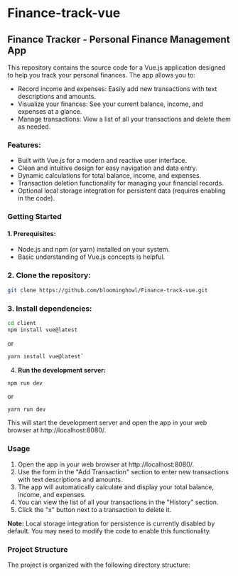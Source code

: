 # Finance-track-vue
## Finance Tracker - Personal Finance Management App

This repository contains the source code for a Vue.js application designed to help you track your personal finances.  The app allows you to:

- Record income and expenses: Easily add new transactions with text descriptions and amounts.
- Visualize your finances: See your current balance, income, and expenses at a glance.
- Manage transactions: View a list of all your transactions and delete them as needed.

### Features:
- Built with Vue.js for a modern and reactive user interface.
- Clean and intuitive design for easy navigation and data entry.
- Dynamic calculations for total balance, income, and expenses.
- Transaction deletion functionality for managing your financial records.
- Optional local storage integration for persistent data (requires enabling in the code).

### Getting Started
#### 1. Prerequisites:

- Node.js and npm (or yarn) installed on your system.
- Basic understanding of Vue.js concepts is helpful.

### 2. Clone the repository:
```bash
git clone https://github.com/bloominghowl/Finance-track-vue.git
```

### 3. Install dependencies:

```bash
cd client
npm install vue@latest
```
 or
 
```bash
yarn install vue@latest`
```

4. **Run the development server:**

```bash
npm run dev
```
or
```
yarn run dev
```

This will start the development server and open the app in your web browser at http://localhost:8080/.

### Usage

1. Open the app in your web browser at http://localhost:8080/.
2. Use the form in the "Add Transaction" section to enter new transactions with text descriptions and amounts.
3. The app will automatically calculate and display your total balance, income, and expenses.
4. You can view the list of all your transactions in the "History" section.
5. Click the "x" button next to a transaction to delete it.

**Note:** Local storage integration for persistence is currently disabled by default. You may need to modify the code to enable this functionality.

### Project Structure

The project is organized with the following directory structure:
```
